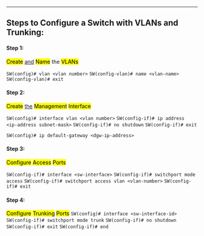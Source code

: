
---
## Steps to Configure a Switch with VLANs and Trunking:
 
#### Step 1: 
  <mark class="hltr-green">Create</mark> <u>and</u> <mark class="hltr-yellow">Name</mark> the <mark class="hltr-pink">VLANs</mark> 
  
  `SW(config)# vlan <vlan number>`
  `SW(config-vlan)# name <vlan-name>`
  `SW(config-vlan)# exit`
  
#### Step 2: 
  <mark class="hltr-orange">Create</mark> <u>the</u> <mark class="hltr-pink">Management</mark> <mark class="hltr-yellow">Interface</mark>
  
  `SW(config)# interface vlan <vlan number>`
  `SW(config-if)# ip address <ip-address subnet-mask>`
  `SW(config-if)# no shutdown`
  `SW(config-if)# exit`
  
  `SW(config)# ip default-gateway <dgw-ip-address>`
  
#### Step 3:
  <mark class="hltr-pink">Configure</mark> <mark class="hltr-green">Access</mark> <mark class="hltr-orange">Ports</mark>
  
  `SW(config-if)# interface <sw-interface>`
  `SW(config-if)# switchport mode access`
  `SW(config-if)# switchport access vlan <vlan-number>`
  `SW(config-if)# exit`
  
#### Step 4:
  <mark class="hltr-yellow">Configure</mark> <mark class="hltr-orange">Trunking</mark> <mark class="hltr-green">Ports</mark>
  `SW(config)# interface <sw-interface-id>`
  `SW(config-if)# switchport mode trunk`
  `SW(config-if)# no shutdown`
  `SW(config-if)# exit`
  `SW(config-if)# end`